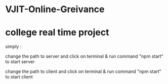 # VJIT-Online-Greivance
# college real time project

simply :

change the path to server and click on terminal & run command "npm start" to start server

change the path to client and click on terminal & run command "npm start" to start client
